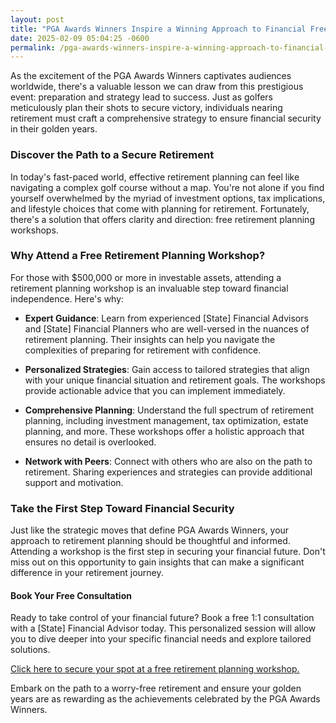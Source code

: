 ```yaml
---
layout: post
title: "PGA Awards Winners Inspire a Winning Approach to Financial Freedom"
date: 2025-02-09 05:04:25 -0600
permalink: /pga-awards-winners-inspire-a-winning-approach-to-financial-freedom/
---
```



As the excitement of the PGA Awards Winners captivates audiences worldwide, there's a valuable lesson we can draw from this prestigious event: preparation and strategy lead to success. Just as golfers meticulously plan their shots to secure victory, individuals nearing retirement must craft a comprehensive strategy to ensure financial security in their golden years.

### Discover the Path to a Secure Retirement

In today's fast-paced world, effective retirement planning can feel like navigating a complex golf course without a map. You're not alone if you find yourself overwhelmed by the myriad of investment options, tax implications, and lifestyle choices that come with planning for retirement. Fortunately, there's a solution that offers clarity and direction: free retirement planning workshops.

### Why Attend a Free Retirement Planning Workshop?

For those with $500,000 or more in investable assets, attending a retirement planning workshop is an invaluable step toward financial independence. Here's why:

- **Expert Guidance**: Learn from experienced [State] Financial Advisors and [State] Financial Planners who are well-versed in the nuances of retirement planning. Their insights can help you navigate the complexities of preparing for retirement with confidence.
  
- **Personalized Strategies**: Gain access to tailored strategies that align with your unique financial situation and retirement goals. The workshops provide actionable advice that you can implement immediately.

- **Comprehensive Planning**: Understand the full spectrum of retirement planning, including investment management, tax optimization, estate planning, and more. These workshops offer a holistic approach that ensures no detail is overlooked.

- **Network with Peers**: Connect with others who are also on the path to retirement. Sharing experiences and strategies can provide additional support and motivation.

### Take the First Step Toward Financial Security

Just like the strategic moves that define PGA Awards Winners, your approach to retirement planning should be thoughtful and informed. Attending a workshop is the first step in securing your financial future. Don't miss out on this opportunity to gain insights that can make a significant difference in your retirement journey.

#### Book Your Free Consultation

Ready to take control of your financial future? Book a free 1:1 consultation with a [State] Financial Advisor today. This personalized session will allow you to dive deeper into your specific financial needs and explore tailored solutions.

[Click here to secure your spot at a free retirement planning workshop.](https://workshopsforretirement.com)

Embark on the path to a worry-free retirement and ensure your golden years are as rewarding as the achievements celebrated by the PGA Awards Winners.